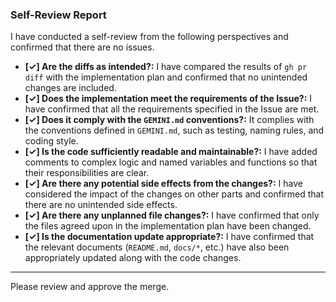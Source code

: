 ### Self-Review Report

I have conducted a self-review from the following perspectives and confirmed that there are no issues.

- **[✓] Are the diffs as intended?:** I have compared the results of `gh pr diff` with the implementation plan and confirmed that no unintended changes are included.
- **[✓] Does the implementation meet the requirements of the Issue?:** I have confirmed that all the requirements specified in the Issue are met.
- **[✓] Does it comply with the `GEMINI.md` conventions?:** It complies with the conventions defined in `GEMINI.md`, such as testing, naming rules, and coding style.
- **[✓] Is the code sufficiently readable and maintainable?:** I have added comments to complex logic and named variables and functions so that their responsibilities are clear.
- **[✓] Are there any potential side effects from the changes?:** I have considered the impact of the changes on other parts and confirmed that there are no unintended side effects.
- **[✓] Are there any unplanned file changes?:** I have confirmed that only the files agreed upon in the implementation plan have been changed.
- **[✓] Is the documentation update appropriate?:** I have confirmed that the relevant documents (`README.md`, `docs/*`, etc.) have also been appropriately updated along with the code changes.

---
Please review and approve the merge.
